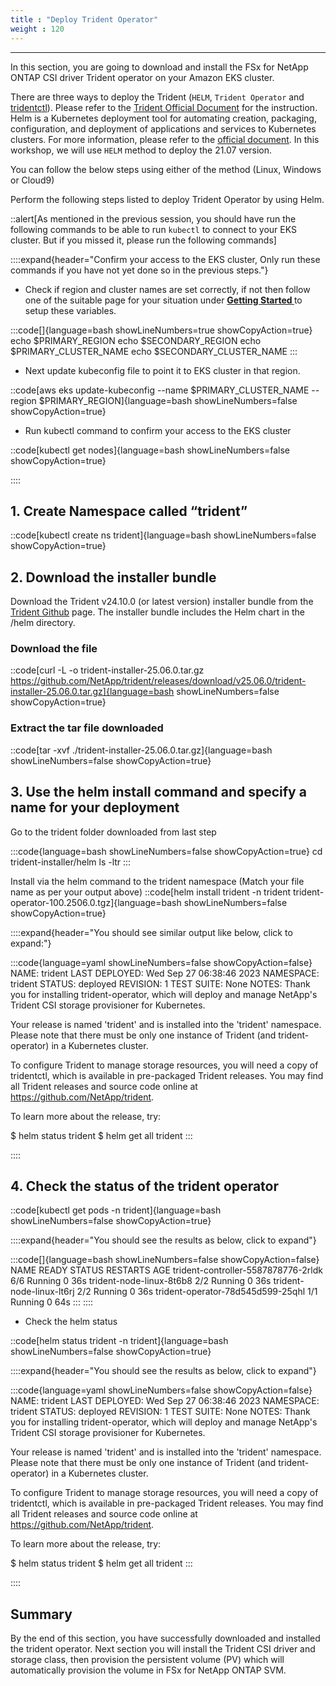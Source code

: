 ```yaml
---
title : "Deploy Trident Operator"
weight : 120
---
```

-------------------------------------------------------------

In this section, you are going to download and install the FSx for NetApp ONTAP CSI driver Trident operator on your Amazon EKS cluster.

There are three ways to deploy the Trident (`HELM`,  `Trident Operator` and [tridentctl](https://netapp-trident.readthedocs.io/en/stable-v18.07/reference/tridentctl.html)). Please refer to the [Trident Official Document](https://netapp-trident.readthedocs.io/en/latest/kubernetes/fsx.html) for the instruction. Helm is a Kubernetes deployment tool for automating creation, packaging, configuration, and deployment of applications and services to Kubernetes clusters. For more information, please refer to the [official document](https://helm.sh/docs/). In this workshop, we will use `HELM` method to deploy the 21.07 version.

You can follow the below steps using either of the method (Linux, Windows or Cloud9)

Perform the following steps listed to deploy Trident Operator by using Helm. 

::alert[As mentioned in the previous session, you should have run the following commands to be able to run `kubectl` to connect to your EKS cluster. But if you missed it, please run the following commands]

::::expand{header="Confirm your access to the EKS cluster, Only run these commands if you have not yet done so in the previous steps."}

- Check if region and cluster names are set correctly, if not then follow one of the suitable page for your situation under **[Getting Started ](/020-setup)** to setup these variables. 


:::code[]{language=bash showLineNumbers=true showCopyAction=true}
echo $PRIMARY_REGION
echo $SECONDARY_REGION
echo $PRIMARY_CLUSTER_NAME
echo $SECONDARY_CLUSTER_NAME
:::

- Next update kubeconfig file to point it to EKS cluster in that region.

::code[aws eks update-kubeconfig --name $PRIMARY_CLUSTER_NAME --region $PRIMARY_REGION]{language=bash showLineNumbers=false showCopyAction=true}

- Run kubectl command to confirm your access to the EKS cluster

::code[kubectl get nodes]{language=bash showLineNumbers=false showCopyAction=true}

::::

## 1. Create Namespace called “trident”

::code[kubectl create ns trident]{language=bash showLineNumbers=false showCopyAction=true}

## 2. Download the installer bundle

Download the Trident v24.10.0 (or latest version) installer bundle from the [Trident Github](https://github.com/netapp/trident/releases) page. The installer bundle includes the Helm chart in the /helm directory.

### Download the file

::code[curl -L -o trident-installer-25.06.0.tar.gz https://github.com/NetApp/trident/releases/download/v25.06.0/trident-installer-25.06.0.tar.gz]{language=bash showLineNumbers=false showCopyAction=true}

### Extract the tar file downloaded

::code[tar -xvf ./trident-installer-25.06.0.tar.gz]{language=bash showLineNumbers=false showCopyAction=true}

## 3. Use the helm install command and specify a name for your deployment

Go to the trident folder downloaded from last step

:::code{language=bash showLineNumbers=false showCopyAction=true}
cd trident-installer/helm
ls -ltr
:::


Install via the helm command to the trident namespace (Match your file name as per your output above)
::code[helm install trident -n trident trident-operator-100.2506.0.tgz]{language=bash showLineNumbers=false showCopyAction=true}


::::expand{header="You should see similar output like below, click to expand:"}

:::code{language=yaml showLineNumbers=false showCopyAction=false}
NAME: trident
LAST DEPLOYED: Wed Sep 27 06:38:46 2023
NAMESPACE: trident
STATUS: deployed
REVISION: 1
TEST SUITE: None
NOTES:
Thank you for installing trident-operator, which will deploy and manage NetApp's Trident CSI
storage provisioner for Kubernetes.

Your release is named 'trident' and is installed into the 'trident' namespace.
Please note that there must be only one instance of Trident (and trident-operator) in a Kubernetes cluster.

To configure Trident to manage storage resources, you will need a copy of tridentctl, which is
available in pre-packaged Trident releases.  You may find all Trident releases and source code
online at https://github.com/NetApp/trident.

To learn more about the release, try:

  $ helm status trident
  $ helm get all trident
:::

::::

## 4. Check the status of the trident operator

::code[kubectl get pods -n trident]{language=bash showLineNumbers=false showCopyAction=true}

::::expand{header="You should see the results as below, click to expand"}

:::code[]{language=bash showLineNumbers=false showCopyAction=false}
NAME                                  READY   STATUS    RESTARTS   AGE
trident-controller-5587878776-2rldk   6/6     Running   0          36s
trident-node-linux-8t6b8              2/2     Running   0          36s
trident-node-linux-lt6rj              2/2     Running   0          36s
trident-operator-78d545d599-25qhl     1/1     Running   0          64s
:::
::::

- Check the helm status

::code[helm status trident -n trident]{language=bash showLineNumbers=false showCopyAction=true}


::::expand{header="You should see the results as below, click to expand"}

:::code{language=yaml showLineNumbers=false showCopyAction=false}
NAME: trident
LAST DEPLOYED: Wed Sep 27 06:38:46 2023
NAMESPACE: trident
STATUS: deployed
REVISION: 1
TEST SUITE: None
NOTES:
Thank you for installing trident-operator, which will deploy and manage NetApp's Trident CSI
storage provisioner for Kubernetes.

Your release is named 'trident' and is installed into the 'trident' namespace.
Please note that there must be only one instance of Trident (and trident-operator) in a Kubernetes cluster.

To configure Trident to manage storage resources, you will need a copy of tridentctl, which is
available in pre-packaged Trident releases.  You may find all Trident releases and source code
online at https://github.com/NetApp/trident.

To learn more about the release, try:

  $ helm status trident
  $ helm get all trident
:::

::::

## Summary

By the end of this section, you have successfully downloaded and installed the trident operator. Next section you will install the Trident CSI driver and storage class, then provision the persistent volume (PV) which will automatically provision the volume in FSx for NetApp ONTAP SVM.
